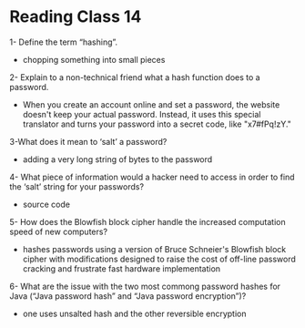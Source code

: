 # Reading Class 14

1- Define the term “hashing”.

- chopping something into small pieces

2- Explain to a non-technical friend what a hash function does to a password.

- When you create an account online and set a password, the website doesn't keep your actual password. Instead, it uses this special translator and turns your password into a secret code, like "x7#fPq!zY."

3-What does it mean to ‘salt’ a password?

- adding a very long string of bytes to the password

4- What piece of information would a hacker need to access in order to find the ‘salt’ string for your passwords?

- source code

5- How does the Blowfish block cipher handle the increased computation speed of new computers?

- hashes passwords using a version of Bruce Schneier's Blowfish block cipher with modifications designed to raise the cost of off-line password cracking and frustrate fast hardware implementation


6- What are the issue with the two most commong password hashes for Java (“Java password hash” and “Java password encryption”)?

- one uses unsalted hash and the other reversible encryption
